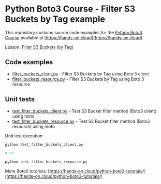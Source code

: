 # Python Boto3 Course - Filter S3 Buckets by Tag example

This repository contains source code examples for the [Python Boto3 Course](https://hands-on.cloud/courses/python-boto3-course/) available at [https://hands-on.cloud](https://hands-on.cloud).

Lesson: [Filter S3 Buckets (by Tag)](https://hands-on.cloud/course/boto3-s3-filter-buckets-tag/)

## Code examples

* [filter_buckets_client.py](./filter_buckets_client.py) - Filter S3 Buckets by Tag using Boto 3 client
* [filter_buckets_resource.py](./filter_buckets_resource.py) - Filter S3 Buckets by Tag using Boto 3 resource

## Unit tests

* [test_filter_buckets_client.py](./test_filter_buckets_client.py) - Test S3 Bucket filter method (Boto3 client) using moto
* [test_filter_buckets_resource.py](./test_filter_buckets_resource.py) -  Test S3 Bucket filter method (Boto3 resource) using moto

Unit test execution:

```sh
python test_filter_buckets_client.py

# or

python test_filter_buckets_resource.py
```

More Boto3 tutorials: [https://hands-on.cloud/python-boto3-tutorials/](https://hands-on.cloud/python-boto3-tutorials/)
